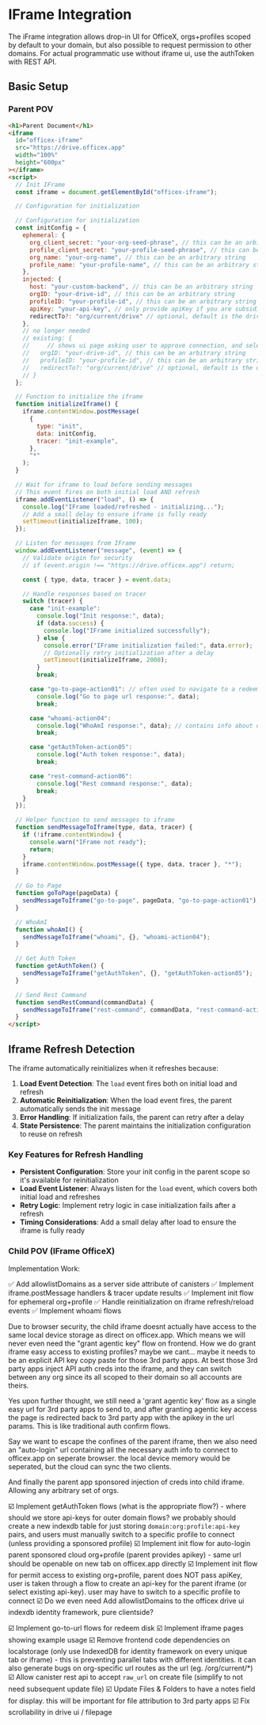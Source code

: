 # IFrame Integration

The iFrame integration allows drop-in UI for OfficeX, orgs+profiles scoped by default to your domain, but also possible to request permission to other domains. For actual programmatic use without iframe ui, use the authToken with REST API.

## Basic Setup

### Parent POV

```html
<h1>Parent Document</h1>
<iframe
  id="officex-iframe"
  src="https://drive.officex.app"
  width="100%"
  height="600px"
></iframe>
<script>
  // Init IFrame
  const iframe = document.getElementById("officex-iframe");

  // Configuration for initialization

  // Configuration for initialization
  const initConfig = {
    ephemeral: {
      org_client_secret: "your-org-seed-phrase", // this can be an arbitrary string
      profile_client_secret: "your-profile-seed-phrase", // this can be a user id from your db
      org_name: "your-org-name", // this can be an arbitrary string
      profile_name: "your-profile-name", // this can be an arbitrary string
    },
    injected: {
      host: "your-custom-backend", // this can be an arbitrary string
      orgID: "your-drive-id", // this can be an arbitrary string
      profileID: "your-profile-id", // this can be an arbitrary string
      apiKey: "your-api-key", // only provide apiKey if you are subsidizing for users
      redirectTo?: "org/current/drive" // optional, default is the drive path
    },
    // no longer needed
    // existing: {
    //     // shows ui page asking user to approve connection, and select api key to give parent app access to
    //   orgID: "your-drive-id", // this can be an arbitrary string
    //   profileID: "your-profile-id", // this can be an arbitrary string
    //   redirectTo?: "org/current/drive" // optional, default is the drive path
    // }
  };

  // Function to initialize the iframe
  function initializeIframe() {
    iframe.contentWindow.postMessage(
      {
        type: "init",
        data: initConfig,
        tracer: "init-example",
      },
      "*"
    );
  }

  // Wait for iframe to load before sending messages
  // This event fires on both initial load AND refresh
  iframe.addEventListener("load", () => {
    console.log("IFrame loaded/refreshed - initializing...");
    // Add a small delay to ensure iframe is fully ready
    setTimeout(initializeIframe, 100);
  });

  // Listen for messages from IFrame
  window.addEventListener("message", (event) => {
    // Validate origin for security
    // if (event.origin !== "https://drive.officex.app") return;

    const { type, data, tracer } = event.data;

    // Handle responses based on tracer
    switch (tracer) {
      case "init-example":
        console.log("Init response:", data);
        if (data.success) {
          console.log("IFrame initialized successfully");
        } else {
          console.error("IFrame initialization failed:", data.error);
          // Optionally retry initialization after a delay
          setTimeout(initializeIframe, 2000);
        }
        break;

      case "go-to-page-action01": // often used to navigate to a redeem gift card page
        console.log("Go to page url response:", data);
        break;

      case "whoami-action04":
        console.log("WhoAmI response:", data); // contains info about disks so its easy to show a default drive url
        break;

      case "getAuthToken-action05":
        console.log("Auth token response:", data);
        break;

      case "rest-command-action06":
        console.log("Rest command response:", data);
        break;
    }
  });

  // Helper function to send messages to iframe
  function sendMessageToIframe(type, data, tracer) {
    if (!iframe.contentWindow) {
      console.warn("IFrame not ready");
      return;
    }
    iframe.contentWindow.postMessage({ type, data, tracer }, "*");
  }

  // Go to Page
  function goToPage(pageData) {
    sendMessageToIframe("go-to-page", pageData, "go-to-page-action01");
  }

  // WhoAmI
  function whoAmI() {
    sendMessageToIframe("whoami", {}, "whoami-action04");
  }

  // Get Auth Token
  function getAuthToken() {
    sendMessageToIframe("getAuthToken", {}, "getAuthToken-action05");
  }

  // Send Rest Command
  function sendRestCommand(commandData) {
    sendMessageToIframe("rest-command", commandData, "rest-command-action06");
  }
</script>
```

## Iframe Refresh Detection

The iframe automatically reinitializes when it refreshes because:

1. **Load Event Detection**: The `load` event fires both on initial load and refresh
2. **Automatic Reinitialization**: When the load event fires, the parent automatically sends the init message
3. **Error Handling**: If initialization fails, the parent can retry after a delay
4. **State Persistence**: The parent maintains the initialization configuration to reuse on refresh

### Key Features for Refresh Handling

- **Persistent Configuration**: Store your init config in the parent scope so it's available for reinitialization
- **Load Event Listener**: Always listen for the `load` event, which covers both initial load and refreshes
- **Retry Logic**: Implement retry logic in case initialization fails after a refresh
- **Timing Considerations**: Add a small delay after load to ensure the iframe is fully ready

### Child POV (IFrame OfficeX)

Implementation Work:

✅ Add allowlistDomains as a server side attribute of canisters
✅ Implement iframe.postMessage handlers & tracer update results
✅ Implement init flow for ephemeral org+profile
✅ Handle reinitialization on iframe refresh/reload events
✅ Implement whoami flows

Due to browser security, the child iframe doesnt actually have access to the same local device storage as direct on officex.app. Which means we will never even need the "grant agentic key" flow on frontend. How we do grant iframe easy access to existing profiles? maybe we cant... maybe it needs to be an explicit API key copy paste for those 3rd party apps. At best those 3rd party apps inject API auth creds into the iframe, and they can switch between any org since its all scoped to their domain so all accounts are theirs.

Yes upon further thought, we still need a 'grant agentic key' flow as a single easy url for 3rd party apps to send to, and after granting agentic key access the page is redirected back to 3rd party app with the apikey in the url params. This is like traditional auth confirm flows.

Say we want to escape the confines of the parent iframe, then we also need an "auto-login" url containing all the necessary auth info to connect to officex.app on seperate browser. the local device memory would be seperated, but the cloud can sync the two clients.

And finally the parent app sponsored injection of creds into child iframe. Allowing any arbitrary set of orgs.

☑️ Implement getAuthToken flows (what is the appropriate flow?) - where should we store api-keys for outer domain flows? we probably should create a new indexdb table for just storing `domain:org:profile:api-key` pairs, and users must manually switch to a specific profile to connect (unless providing a sponsored profile)
☑️ Implement init flow for auto-login parent sponsored cloud org+profile (parent provides apikey) - same url should be openable on new tab on officex.app directly
☑️ Implement init flow for permit access to existing org+profile, parent does NOT pass apiKey, user is taken through a flow to create an api-key for the parent iframe (or select existing api-key). user may have to switch to a specific profile to connect
☑️ Do we even need Add allowlistDomains to the officex drive ui indexdb identity framework, pure clientside?

☑️ Implement go-to-url flows for redeem disk
☑️ Implement iframe pages showing example usage
☑️ Remove frontend code dependencies on localstorage (only use IndexedDB for identity framework on every unique tab or iframe) - this is preventing parallel tabs with different identities. it can also generate bugs on org-specific url routes as the url (eg. /org/current/\*)
☑️ Allow canister rest api to accept `raw_url` on create file (simplify to not need subsequent update file)
☑️ Update Files & Folders to have a notes field for display. this will be important for file attribution to 3rd party apps
☑️ Fix scrollability in drive ui / filepage

